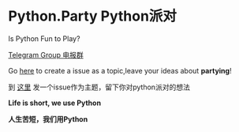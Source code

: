 # Python.Party Python派对
Is Python Fun to Play?

[Telegram Group 电报群](https://t.me/python_party) 

Go [here](https://github.com/python-party/python-party/issues) to create a issue as a topic,leave your ideas about **partying**!

到 [这里](https://github.com/python-party/python-party/issues) 发一个issue作为主题，留下你对python派对的想法


**Life is short, we use Python**

**人生苦短，我们用Python**
